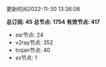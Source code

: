 更新时间2022-11-30 13:36:08

**总订阅: 45**
**总节点: 1754**
**有效节点: 417**
- ssr节点: 24
- v2ray节点: 352
- trojan节点: 40
- ss节点: 1

